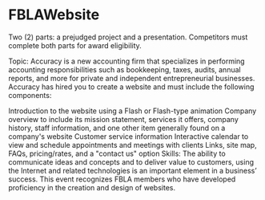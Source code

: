 # FBLAWebsite

Two (2) parts: a prejudged project and a presentation. Competitors must complete both parts for award eligibility.

Topic: Accuracy is a new accounting firm that specializes in performing accounting responsibilities such as bookkeeping, taxes, audits, annual reports, and more for private and independent entrepreneurial businesses. Accuracy has hired you to create a website and must include the following components:

Introduction to the website using a Flash or Flash-type animation
Company overview to include its mission statement, services it offers, company history, staff information, and one other item generally found on a company's website
Customer service information
Interactive calendar to view and schedule appointments and meetings with clients
Links, site map, FAQs, pricing/rates, and a "contact us" option
Skills: The ability to communicate ideas and concepts and to deliver value to customers, using the Internet and related technologies is an important element in a business’ success. This event recognizes FBLA members who have developed proficiency in the creation and design of websites.